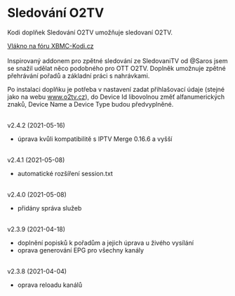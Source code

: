 <h1>Sledování O2TV</h1>
<p>
Kodi doplňek Sledování O2TV umožňuje sledovaní O2TV.
<p>
<a href="https://www.xbmc-kodi.cz/prispevek-zpetne-sledovani-o2tv-ott">Vlákno na fóru XBMC-Kodi.cz</a><br><br>
Inspirovaný addonem pro zpětné sledování ze SledovaniTV od @Saros  jsem se snažil udělat něco podobného pro OTT O2TV. Doplněk umožnuje zpětné přehrávání pořadů a základní práci s nahrávkami.

Po instalaci doplňku je potřeba v nastavení zadat přihlašovací údaje (stejné jako na webu www.o2tv.cz), do Device Id libovolnou změť alfanumerických znaků, Device Name a Device Type budou předvyplněné.<br><br>

v2.4.2 (2021-05-16)<br>
- úprava kvůli kompatibilitě s IPTV Merge 0.16.6 a vyšší<br><br>

v2.4.1 (2021-05-08)<br>
- automatické rozšíření session.txt<br><br>

v2.4.0 (2021-05-08)<br>
- přidány správa služeb<br><br>

v2.3.9 (2021-04-18)<br>
- doplnění popisků k pořadům a jejich úprava u živého vysílání<br>
- oprava generování EPG pro všechny kanály<br><br>

v2.3.8 (2021-04-04)<br>
- oprava reloadu kanálů<br><br>
</p>
